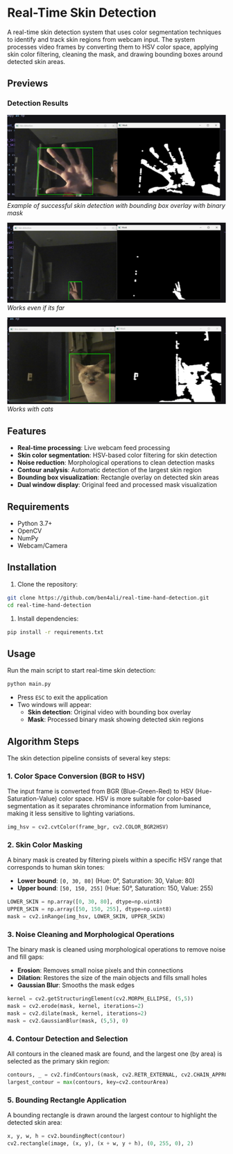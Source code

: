 # Real-Time Skin Detection

A real-time skin detection system that uses color segmentation techniques to identify and track skin regions from webcam input. The system processes video frames by converting them to HSV color space, applying skin color filtering, cleaning the mask, and drawing bounding boxes around detected skin areas.

## Previews

### Detection Results

![Skin Detection Example](previews/image.png)
*Example of successful skin detection with bounding box overlay with binary mask*

![Processing Pipeline](previews/image2.png)
*Works even if its far*

![Multiple Hands](previews/image3.png)
*Works with cats*

## Features

- **Real-time processing**: Live webcam feed processing
- **Skin color segmentation**: HSV-based color filtering for skin detection
- **Noise reduction**: Morphological operations to clean detection masks
- **Contour analysis**: Automatic detection of the largest skin region
- **Bounding box visualization**: Rectangle overlay on detected skin areas
- **Dual window display**: Original feed and processed mask visualization

## Requirements

- Python 3.7+
- OpenCV
- NumPy
- Webcam/Camera

## Installation

1. Clone the repository:

```bash
git clone https://github.com/ben4ali/real-time-hand-detection.git
cd real-time-hand-detection
```

1. Install dependencies:

```bash
pip install -r requirements.txt
```

## Usage

Run the main script to start real-time skin detection:

```bash
python main.py
```

- Press `ESC` to exit the application
- Two windows will appear:
  - **Skin detection**: Original video with bounding box overlay
  - **Mask**: Processed binary mask showing detected skin regions

## Algorithm Steps

The skin detection pipeline consists of several key steps:

### 1. Color Space Conversion (BGR to HSV)

The input frame is converted from BGR (Blue-Green-Red) to HSV (Hue-Saturation-Value) color space. HSV is more suitable for color-based segmentation as it separates chrominance information from luminance, making it less sensitive to lighting variations.

```python
img_hsv = cv2.cvtColor(frame_bgr, cv2.COLOR_BGR2HSV)
```

### 2. Skin Color Masking

A binary mask is created by filtering pixels within a specific HSV range that corresponds to human skin tones:

- **Lower bound**: `[0, 30, 80]` (Hue: 0°, Saturation: 30, Value: 80)
- **Upper bound**: `[50, 150, 255]` (Hue: 50°, Saturation: 150, Value: 255)

```python
LOWER_SKIN = np.array([0, 30, 80], dtype=np.uint8)
UPPER_SKIN = np.array([50, 150, 255], dtype=np.uint8)
mask = cv2.inRange(img_hsv, LOWER_SKIN, UPPER_SKIN)
```

### 3. Noise Cleaning and Morphological Operations

The binary mask is cleaned using morphological operations to remove noise and fill gaps:

- **Erosion**: Removes small noise pixels and thin connections
- **Dilation**: Restores the size of the main objects and fills small holes
- **Gaussian Blur**: Smooths the mask edges

```python
kernel = cv2.getStructuringElement(cv2.MORPH_ELLIPSE, (5,5))
mask = cv2.erode(mask, kernel, iterations=2)
mask = cv2.dilate(mask, kernel, iterations=2)
mask = cv2.GaussianBlur(mask, (5,5), 0)
```

### 4. Contour Detection and Selection

All contours in the cleaned mask are found, and the largest one (by area) is selected as the primary skin region:

```python
contours, _ = cv2.findContours(mask, cv2.RETR_EXTERNAL, cv2.CHAIN_APPROX_SIMPLE)
largest_contour = max(contours, key=cv2.contourArea)
```

### 5. Bounding Rectangle Application

A bounding rectangle is drawn around the largest contour to highlight the detected skin area:

```python
x, y, w, h = cv2.boundingRect(contour)
cv2.rectangle(image, (x, y), (x + w, y + h), (0, 255, 0), 2)
```